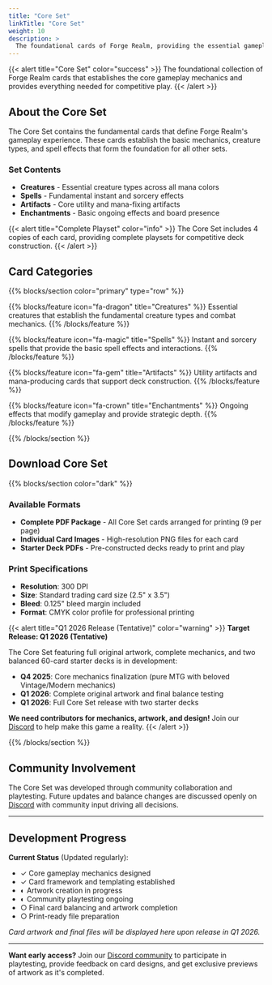 ```yaml
---
title: "Core Set"
linkTitle: "Core Set"
weight: 10
description: >
  The foundational cards of Forge Realm, providing the essential gameplay experience.
---
```


{{< alert title="Core Set" color="success" >}}
The foundational collection of Forge Realm cards that establishes the core gameplay mechanics and provides everything needed for competitive play.
{{< /alert >}}

## About the Core Set

The Core Set contains the fundamental cards that define Forge Realm's gameplay experience. These cards establish the basic mechanics, creature types, and spell effects that form the foundation for all other sets.

### Set Contents

- **Creatures** - Essential creature types across all mana colors
- **Spells** - Fundamental instant and sorcery effects
- **Artifacts** - Core utility and mana-fixing artifacts
- **Enchantments** - Basic ongoing effects and board presence

{{< alert title="Complete Playset" color="info" >}}
The Core Set includes 4 copies of each card, providing complete playsets for competitive deck construction.
{{< /alert >}}

## Card Categories

{{% blocks/section color="primary" type="row" %}}

{{% blocks/feature icon="fa-dragon" title="Creatures" %}}
Essential creatures that establish the fundamental creature types and combat mechanics.
{{% /blocks/feature %}}

{{% blocks/feature icon="fa-magic" title="Spells" %}}
Instant and sorcery spells that provide the basic spell effects and interactions.
{{% /blocks/feature %}}

{{% blocks/feature icon="fa-gem" title="Artifacts" %}}
Utility artifacts and mana-producing cards that support deck construction.
{{% /blocks/feature %}}

{{% blocks/feature icon="fa-crown" title="Enchantments" %}}
Ongoing effects that modify gameplay and provide strategic depth.
{{% /blocks/feature %}}

{{% /blocks/section %}}

## Download Core Set

{{% blocks/section color="dark" %}}

### Available Formats

- **Complete PDF Package** - All Core Set cards arranged for printing (9 per page)
- **Individual Card Images** - High-resolution PNG files for each card
- **Starter Deck PDFs** - Pre-constructed decks ready to print and play

### Print Specifications

- **Resolution**: 300 DPI
- **Size**: Standard trading card size (2.5" x 3.5")
- **Bleed**: 0.125" bleed margin included
- **Format**: CMYK color profile for professional printing

{{< alert title="Q1 2026 Release (Tentative)" color="warning" >}}
**Target Release: Q1 2026 (Tentative)**

The Core Set featuring full original artwork, complete mechanics, and two balanced 60-card starter decks is in development:

- **Q4 2025**: Core mechanics finalization (pure MTG with beloved Vintage/Modern mechanics)
- **Q1 2026**: Complete original artwork and final balance testing
- **Q1 2026**: Full Core Set release with two starter decks

**We need contributors for mechanics, artwork, and design!** Join our [Discord](https://discord.gg/KQTY8DfY) to help make this game a reality.
{{< /alert >}}

{{% /blocks/section %}}

## Community Involvement

The Core Set was developed through community collaboration and playtesting. Future updates and balance changes are discussed openly on [Discord](https://discord.gg/KQTY8DfY) with community input driving all decisions.

---

## Development Progress

**Current Status** (Updated regularly):

- ✓ Core gameplay mechanics designed
- ✓ Card framework and templating established  
- ◐ Artwork creation in progress
- ◐ Community playtesting ongoing
- ○ Final card balancing and artwork completion
- ○ Print-ready file preparation

*Card artwork and final files will be displayed here upon release in Q1 2026.*

---

**Want early access?** Join our [Discord community](https://discord.gg/KQTY8DfY) to participate in playtesting, provide feedback on card designs, and get exclusive previews of artwork as it's completed.
